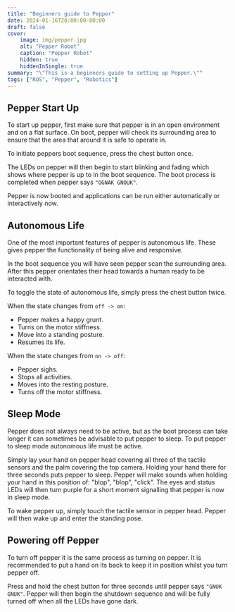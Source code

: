 ```yaml
---
title: "Beginners guide to Pepper"
date: 2024-01-16T20:00:00-00:00
draft: false
cover:
    image: img/pepper.jpg
    alt: "Pepper Robot"
    caption: "Pepper Robot"
    hidden: true
    hiddenInSingle: true
summary: "\"This is a beginners guide to setting up Pepper.\""
tags: ["ROS", "Pepper", "Robotics"]
---
```


## Pepper Start Up

To start up pepper, first make sure that pepper is in an open environment and on a flat surface.
On boot, pepper will check its surrounding area to ensure that the area that around it is safe to operate in.

To initiate peppers boot sequence, press the chest button once.

The LEDs on pepper will then begin to start blinking and fading which shows where pepper is up to in the boot sequence.
The boot process is completed when pepper says `"OGNAK GNOUK"`.

Pepper is now booted and applications can be run either automatically or interactively now.

## Autonomous Life

One of the most important features of pepper is autonomous life. 
These gives pepper the functionality of being alive and responsive. 

In the boot sequence you will have seen pepper scan the surrounding area.
After this pepper orientates their head towards a human ready to be interacted with.

To toggle the state of autonomous life, simply press the chest button twice.

When the state changes from `off -> on`:
- Pepper makes a happy grunt.
- Turns on the motor stiffness.
- Move into a standing posture.
- Resumes its life.

When the state changes from `on -> off`:
- Pepper sighs.
- Stops all activities.
- Moves into the resting posture.
- Turns off the motor stiffness.

## Sleep Mode

Pepper does not always need to be active, but as the boot process can take longer it can sometimes be advisable to put pepper to sleep.
To put pepper to sleep mode autonomous life must be active.

Simply lay your hand on pepper head covering all three of the tactile sensors and the palm covering the top camera.
Holding your hand there for three seconds puts pepper to sleep.
Pepper will make sounds when holding your hand in this position of:
"blop", "blop", "click".
The eyes and status LEDs will then turn purple for a short moment signalling that pepper is now in sleep mode.

To wake pepper up, simply touch the tactile sensor in pepper head.
Pepper will then wake up and enter the standing pose. 

## Powering off Pepper

To turn off pepper it is the same process as turning on pepper.
It is recommended to put a hand on its back to keep it in position whilst you turn pepper off.

Press and hold the chest button for three seconds until pepper says `"GNUK GNUK"`.
Pepper will then begin the shutdown sequence and will be fully turned off when all the LEDs have gone dark.